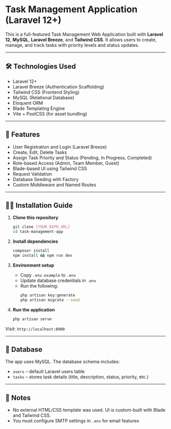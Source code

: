 
# Task Management Application (Laravel 12+)

This is a full-featured Task Management Web Application built with **Laravel 12**, **MySQL**, **Laravel Breeze**, and **Tailwind CSS**. It allows users to create, manage, and track tasks with priority levels and status updates.

---

## 🛠️ Technologies Used

- Laravel 12+
- Laravel Breeze (Authentication Scaffolding)
- Tailwind CSS (Frontend Styling)
- MySQL (Relational Database)
- Eloquent ORM
- Blade Templating Engine
- Vite + PostCSS (for asset bundling)

---

## 🚀 Features

- User Registration and Login (Laravel Breeze)
- Create, Edit, Delete Tasks
- Assign Task Priority and Status (Pending, In Progress, Completed)
- Role-based Access (Admin, Team Member, Guest)
- Blade-based UI using Tailwind CSS
- Request Validation
- Database Seeding with Factory
- Custom Middleware and Named Routes

---

## 🧑‍💻 Installation Guide

1. **Clone this repository**
   ```bash
   git clone [YOUR_REPO_URL]
   cd task-management-app
   ```

2. **Install dependencies**
   ```bash
   composer install
   npm install && npm run dev
   ```

3. **Environment setup**
   - Copy `.env.example` to `.env`
   - Update database credentials in `.env`
   - Run the following:
     ```bash
     php artisan key:generate
     php artisan migrate --seed
     ```

4. **Run the application**
   ```bash
   php artisan serve
   ```

Visit: `http://localhost:8000`

---

## 📂 Database

The app uses MySQL. The database schema includes:
- `users` – default Laravel users table
- `tasks` – stores task details (title, description, status, priority, etc.)

---

## 📝 Notes

- No external HTML/CSS template was used. UI is custom-built with Blade and Tailwind CSS.
- You must configure SMTP settings in `.env` for email features 
